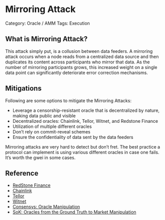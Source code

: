 # Mirroring Attack

Category: Oracle / AMM
Tags: Execution

## What is Mirroring Attack?
This attack simply put, is a collusion between data feeders. A mirroring attack occurs when a node reads from a centralized data source and then duplicates its content across participants who mirror that data. As the number of mirroring participants grows, this increased weight on a single data point can significantly deteriorate error correction mechanisms.

## Mitigations
Following are some options to mitigate the Mirroring Attacks:
- Leverage a censorship-resistant oracle that is decentralized by nature, making data public and visible
- Decentralized oracles: Chainlink, Tellor, Witnet, and Redstone Finance
- Utilization of multiple different oracles
- Don’t rely on commit-reveal schemes
- Ensure the confidentiality of data sent by the data feeders

Mirroring attacks are very hard to detect but don’t fret. The best practice a protocol can implement is using various different oracles in case one fails. It’s worth the gwei in some cases.

## Reference
- [RedStone Finance](https://docs.redstone.finance/docs/introduction)
- [Chainlink](https://chain.link)
- [Tellor](https://tellor.io)
- [Witnet](https://witnet.io)
- [Consensys: Oracle Manipulation](https://consensys.github.io/smart-contract-best-practices/attacks/oracle-manipulation/)
- [SoK: Oracles from the Ground Truth to Market Manipulation](https://arxiv.org/pdf/2106.00667.pdf)

